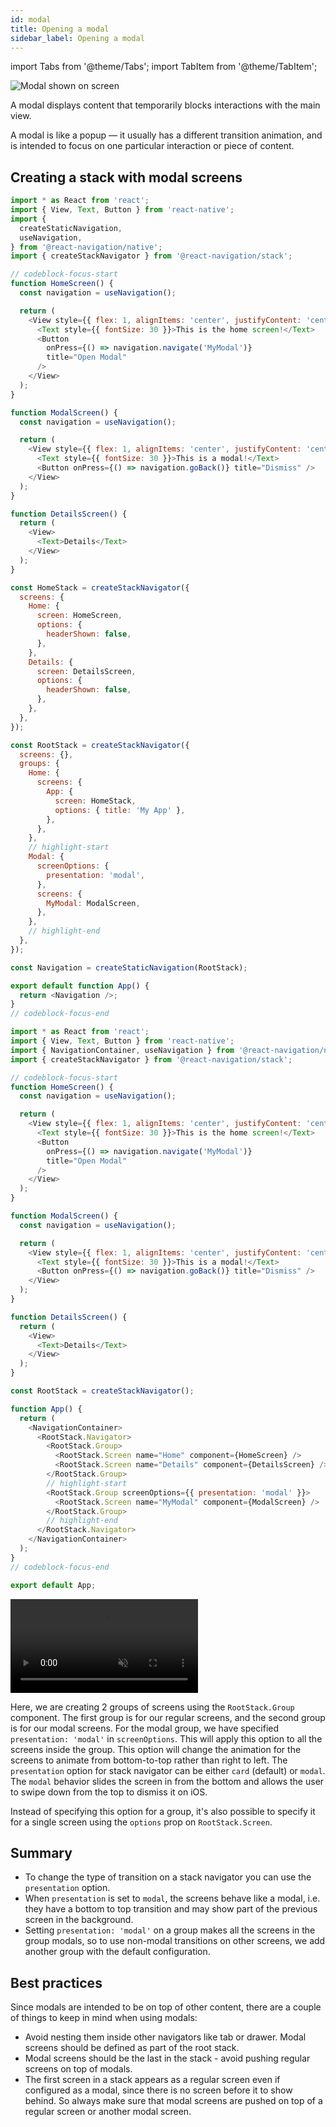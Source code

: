 ```yaml
---
id: modal
title: Opening a modal
sidebar_label: Opening a modal
---
```


import Tabs from '@theme/Tabs';
import TabItem from '@theme/TabItem';

![Modal shown on screen](/assets/modal/modal-demo.gif)

A modal displays content that temporarily blocks interactions with the main view.

A modal is like a popup &mdash; it usually has a different transition animation, and is intended to focus on one particular interaction or piece of content.

## Creating a stack with modal screens

<Tabs groupId="config" queryString="config">
<TabItem value="static" label="Static" default>

```js name="Modal" snack version=7
import * as React from 'react';
import { View, Text, Button } from 'react-native';
import {
  createStaticNavigation,
  useNavigation,
} from '@react-navigation/native';
import { createStackNavigator } from '@react-navigation/stack';

// codeblock-focus-start
function HomeScreen() {
  const navigation = useNavigation();

  return (
    <View style={{ flex: 1, alignItems: 'center', justifyContent: 'center' }}>
      <Text style={{ fontSize: 30 }}>This is the home screen!</Text>
      <Button
        onPress={() => navigation.navigate('MyModal')}
        title="Open Modal"
      />
    </View>
  );
}

function ModalScreen() {
  const navigation = useNavigation();

  return (
    <View style={{ flex: 1, alignItems: 'center', justifyContent: 'center' }}>
      <Text style={{ fontSize: 30 }}>This is a modal!</Text>
      <Button onPress={() => navigation.goBack()} title="Dismiss" />
    </View>
  );
}

function DetailsScreen() {
  return (
    <View>
      <Text>Details</Text>
    </View>
  );
}

const HomeStack = createStackNavigator({
  screens: {
    Home: {
      screen: HomeScreen,
      options: {
        headerShown: false,
      },
    },
    Details: {
      screen: DetailsScreen,
      options: {
        headerShown: false,
      },
    },
  },
});

const RootStack = createStackNavigator({
  screens: {},
  groups: {
    Home: {
      screens: {
        App: {
          screen: HomeStack,
          options: { title: 'My App' },
        },
      },
    },
    // highlight-start
    Modal: {
      screenOptions: {
        presentation: 'modal',
      },
      screens: {
        MyModal: ModalScreen,
      },
    },
    // highlight-end
  },
});

const Navigation = createStaticNavigation(RootStack);

export default function App() {
  return <Navigation />;
}
// codeblock-focus-end
```

</TabItem>
<TabItem value="dynamic" label="Dynamic">

```js name="Modal" snack version=7
import * as React from 'react';
import { View, Text, Button } from 'react-native';
import { NavigationContainer, useNavigation } from '@react-navigation/native';
import { createStackNavigator } from '@react-navigation/stack';

// codeblock-focus-start
function HomeScreen() {
  const navigation = useNavigation();

  return (
    <View style={{ flex: 1, alignItems: 'center', justifyContent: 'center' }}>
      <Text style={{ fontSize: 30 }}>This is the home screen!</Text>
      <Button
        onPress={() => navigation.navigate('MyModal')}
        title="Open Modal"
      />
    </View>
  );
}

function ModalScreen() {
  const navigation = useNavigation();

  return (
    <View style={{ flex: 1, alignItems: 'center', justifyContent: 'center' }}>
      <Text style={{ fontSize: 30 }}>This is a modal!</Text>
      <Button onPress={() => navigation.goBack()} title="Dismiss" />
    </View>
  );
}

function DetailsScreen() {
  return (
    <View>
      <Text>Details</Text>
    </View>
  );
}

const RootStack = createStackNavigator();

function App() {
  return (
    <NavigationContainer>
      <RootStack.Navigator>
        <RootStack.Group>
          <RootStack.Screen name="Home" component={HomeScreen} />
          <RootStack.Screen name="Details" component={DetailsScreen} />
        </RootStack.Group>
        // highlight-start
        <RootStack.Group screenOptions={{ presentation: 'modal' }}>
          <RootStack.Screen name="MyModal" component={ModalScreen} />
        </RootStack.Group>
        // highlight-end
      </RootStack.Navigator>
    </NavigationContainer>
  );
}
// codeblock-focus-end

export default App;
```

</TabItem>
</Tabs>

<video playsInline autoPlay muted loop>
  <source src="/assets/modal/modal.mp4" />
</video>

Here, we are creating 2 groups of screens using the `RootStack.Group` component. The first group is for our regular screens, and the second group is for our modal screens. For the modal group, we have specified `presentation: 'modal'` in `screenOptions`. This will apply this option to all the screens inside the group. This option will change the animation for the screens to animate from bottom-to-top rather than right to left. The `presentation` option for stack navigator can be either `card` (default) or `modal`. The `modal` behavior slides the screen in from the bottom and allows the user to swipe down from the top to dismiss it on iOS.

Instead of specifying this option for a group, it's also possible to specify it for a single screen using the `options` prop on `RootStack.Screen`.

## Summary

- To change the type of transition on a stack navigator you can use the `presentation` option.
- When `presentation` is set to `modal`, the screens behave like a modal, i.e. they have a bottom to top transition and may show part of the previous screen in the background.
- Setting `presentation: 'modal'` on a group makes all the screens in the group modals, so to use non-modal transitions on other screens, we add another group with the default configuration.

## Best practices

Since modals are intended to be on top of other content, there are a couple of things to keep in mind when using modals:

- Avoid nesting them inside other navigators like tab or drawer. Modal screens should be defined as part of the root stack.
- Modal screens should be the last in the stack - avoid pushing regular screens on top of modals.
- The first screen in a stack appears as a regular screen even if configured as a modal, since there is no screen before it to show behind. So always make sure that modal screens are pushed on top of a regular screen or another modal screen.
